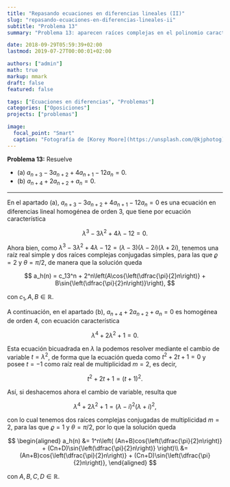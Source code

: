 ```yaml
---
title: "Repasando ecuaciones en diferencias lineales (II)"
slug: "repasando-ecuaciones-en-diferencias-lineales-ii"
subtitle: "Problema 13"
summary: "Problema 13: aparecen raíces complejas en el polinomio característico."

date: 2018-09-29T05:59:39+02:00
lastmod: 2019-07-27T00:00:01+02:00

authors: ["admin"]
math: true
markup: mmark
draft: false
featured: false

tags: ["Ecuaciones en diferencias", "Problemas"]
categories: ["Oposiciones"]
projects: ["problemas"]

image:
  focal_point: "Smart"
  caption: "Fotografía de [Korey Moore](https://unsplash.com/@kjphotog), disponible en [Unsplash](https://unsplash.com/photos/5DQrSVzWS6c)."
---
```


**Problema 13:** Resuelve

- (a) $a_{n+3} - 3a_{n+2} + 4a_{n+1} - 12a_n = 0$.
- (b) $a_{n+4} + 2a_{n+2} + a_n = 0$.

***

En el apartado (a), $a_{n+3} - 3a_{n+2} + 4a_{n+1} - 12a_n = 0$ es una ecuación en diferencias lineal homogénea de orden 3, que tiene por ecuación característica 

$$
\lambda^3 - 3\lambda^2 + 4\lambda - 12 = 0.
$$ 

Ahora bien, como $\lambda^3 - 3\lambda^2 + 4\lambda - 12 = (\lambda - 3)(\lambda - 2i)(\lambda + 2i)$, tenemos una raíz real simple y dos raíces complejas conjugadas simples, para las que $\varrho = 2$ y $\theta = \pi/2$, de manera que la solución queda 

$$
a_h(n) = c_13^n + 2^n\left(A\cos{\left(\dfrac{\pi}{2}n\right)} + B\sin{\left(\dfrac{\pi}{2}n\right)}\right),
$$ 

con $c_1, A, B\in\mathbb{R}$.

A continuación, en el apartado (b), $a_{n+4} + 2a_{n+2} + a_n = 0$ es homogénea de orden 4, con ecuación característica 

$$
\lambda^4 + 2\lambda^2 + 1 = 0.
$$ 

Esta ecuación bicuadrada en $\lambda$ la podemos resolver mediante el cambio de variable $t = \lambda^2$, de forma que la ecuación queda como $t^2+2t+1=0$ y posee $t=-1$ como raíz real de multiplicidad $m=2$, es decir, 

$$
t^2+2t+1 = (t+1)^2.
$$

Así, si deshacemos ahora el cambio de variable, resulta que 

$$
\lambda^4 + 2\lambda^2 + 1 = (\lambda - i)^2(\lambda + i)^2,
$$

con lo cual tenemos dos raíces complejas conjugadas de multiplicidad $m=2$, para las que $\varrho=1$ y $\theta = \pi/2$, por lo que la solución queda

$$
\begin{aligned}
a_h(n) &= 1^n\left(
(An+B)cos{\left(\dfrac{\pi}{2}n\right)} + (Cn+D)\sin{\left(\dfrac{\pi}{2}n\right)}
\right)\\
&= (An+B)cos{\left(\dfrac{\pi}{2}n\right)} + (Cn+D)\sin{\left(\dfrac{\pi}{2}n\right)},
\end{aligned}
$$

con $A,B,C,D\in\mathbb{R}$.

